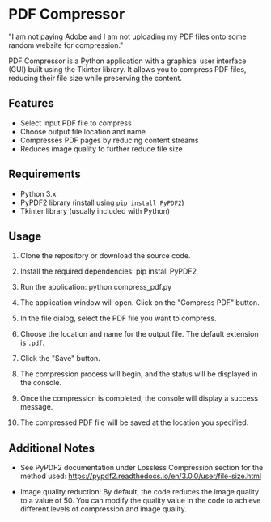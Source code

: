 # PDF Compressor

"I am not paying Adobe and I am not uploading my PDF files onto some random website for compression."

PDF Compressor is a Python application with a graphical user interface (GUI) built using the Tkinter library. It allows you to compress PDF files, reducing their file size while preserving the content.

## Features

- Select input PDF file to compress
- Choose output file location and name
- Compresses PDF pages by reducing content streams
- Reduces image quality to further reduce file size

## Requirements

- Python 3.x
- PyPDF2 library (install using `pip install PyPDF2`)
- Tkinter library (usually included with Python)

## Usage

1. Clone the repository or download the source code.

2. Install the required dependencies:
pip install PyPDF2

3. Run the application:
python compress_pdf.py

4. The application window will open. Click on the "Compress PDF" button.

5. In the file dialog, select the PDF file you want to compress.

6. Choose the location and name for the output file. The default extension is `.pdf`.

7. Click the "Save" button.

8. The compression process will begin, and the status will be displayed in the console.

9. Once the compression is completed, the console will display a success message.

10. The compressed PDF file will be saved at the location you specified.

## Additional Notes

- See PyPDF2 documentation under Lossless Compression section for the method used: https://pypdf2.readthedocs.io/en/3.0.0/user/file-size.html

- Image quality reduction: By default, the code reduces the image quality to a value of 50. You can modify the quality value in the code to achieve different levels of compression and image quality.
